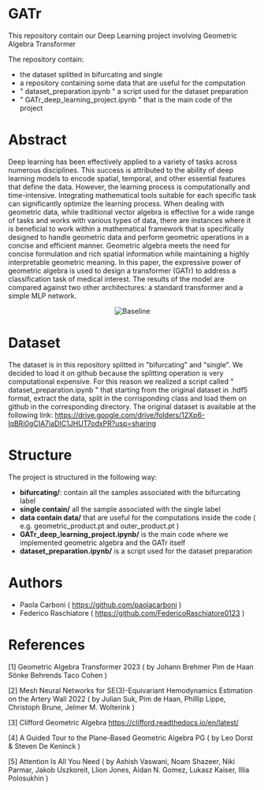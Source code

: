 # GATr

This repository contain our Deep Learning project involving Geometric Algebra Transformer

The repository contain:
- the dataset splitted in bifurcating and single
- a repository containing some data that are useful for the computation
- " dataset_preparation.ipynb " a script used for the dataset preparation
- " GATr_deep_learning_project.ipynb " that is the main code of the project

# Abstract

Deep learning has been effectively applied to a variety of tasks across numerous disciplines. This success is
attributed to the ability of deep learning models to encode spatial, temporal, and other essential features that
define the data. However, the learning process is computationally and time-intensive. Integrating mathematical
tools suitable for each specific task can significantly optimize the learning process. When dealing with geometric
data, while traditional vector algebra is effective for a wide range of tasks and works with various types of data,
there are instances where it is beneficial to work within a mathematical framework that is specifically designed
to handle geometric data and perform geometric operations in a concise and efficient manner. Geometric algebra
meets the need for concise formulation and rich spatial information while maintaining a highly interpretable
geometric meaning. In this paper, the expressive power of geometric algebra is used to design a transformer
(GATr) to address a classification task of medical interest. The results of the model are compared against two
other architectures: a standard transformer and a simple MLP network.

<center>

![Baseline](https://pbs.twimg.com/media/F5Pz1o3XMAAppyS.jpg)

</center>

# Dataset

The dataset is in this repository splitted in "bifurcating" and "single". We decided to load it on github because
the splitting operation is very computational expensive. For this reason we realized a script called " dataset_preparation.ipynb "
that starting from the original dataset in .hdf5 format, extract the data, split in the corrisponding class and load them on github
in the corresponding directory.
The original dataset is available at the following link: https://drive.google.com/drive/folders/12Xp6-lqBRi0gCIA7iaDIC1JHUT7odxPR?usp=sharing

# Structure

The project is structured in the following way:
- **bifurcating/**: contain all the samples associated with the bifurcating label
- **single contain/** all the sample associated with the single label
- **data contain data/** that are useful for the computations inside the code ( e.g. geometric_product.pt and outer_product.pt )
- **GATr_deep_learning_project.ipynb/** is the main code where we implemented geometric algebra and the GATr itself
- **dataset_preparation.ipynb/** is a script used for the dataset preparation

# Authors

- Paola Carboni ( https://github.com/paolacarboni ) 
- Federico Raschiatore ( https://github.com/FedericoRaschiatore0123 )

# References

[1] Geometric Algebra Transformer 2023 ( by Johann Brehmer Pim de Haan Sönke Behrends Taco Cohen )

[2] Mesh Neural Networks for SE(3)-Equivariant Hemodynamics Estimation on the Artery Wall 2022 ( by Julian Suk, Pim de Haan, Phillip Lippe, Christoph Brune, Jelmer M. Wolterink )

[3] Clifford Geometric Algebra https://clifford.readthedocs.io/en/latest/

[4] A Guided Tour to the Plane-Based Geometric Algebra PG ( by Leo Dorst & Steven De Keninck )

[5] Attention Is All You Need ( by Ashish Vaswani, Noam Shazeer, Niki Parmar, Jakob Uszkoreit, Llion Jones, Aidan N. Gomez, Lukasz Kaiser, Illia Polosukhin )
